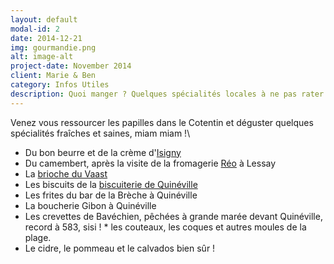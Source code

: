 ```yaml
---
layout: default
modal-id: 2
date: 2014-12-21
img: gourmandie.png
alt: image-alt
project-date: November 2014
client: Marie & Ben
category: Infos Utiles
description: Quoi manger ? Quelques spécialités locales à ne pas rater !
---
```


Venez vous ressourcer les papilles dans le Cotentin et déguster quelques spécialités fraîches et saines, miam miam !\\
* Du bon beurre et de la crème d'[Isigny](http://www.isigny-ste-mere.com/)
* Du camembert, après la visite de la fromagerie [Réo](http://www.reaux.fr/) à Lessay
* La [brioche du Vaast](http://www.la-brioche-du-vast.com/)
* Les biscuits de la [biscuiterie de Quinéville](http://www.biscuiterie-quineville.com/)
* Les frites du bar de la Brèche à Quinéville
* La boucherie Gibon à Quinéville
* Les crevettes de Bavéchien, pêchées à grande marée devant Quinéville, record à 583, sisi ! * les couteaux, les coques et autres moules de la plage.
* Le cidre, le pommeau et le calvados bien sûr !

